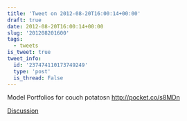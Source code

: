 ```yaml
---
title: 'Tweet on 2012-08-20T16:00:14+00:00'
draft: true
date: 2012-08-20T16:00:14+00:00
slug: '201208201600'
tags:
  - tweets
is_tweet: true
tweet_info:
  id: '237474110173749249'
  type: 'post'
  is_thread: False
---
```




Model Portfolios for couch potatosn <http://pocket.co/s8MDn>

[Discussion](https://x.com/sytelus/status/237474110173749249)
